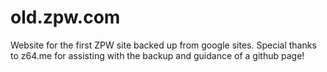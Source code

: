 # old.zpw.com
Website for the first ZPW site backed up from google sites.
Special thanks to z64.me for assisting with the backup and guidance of a github page!